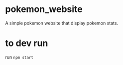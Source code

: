 # pokemon_website

A simple pokemon website that display pokemon stats.

# to dev run

run `npm start`
